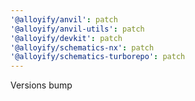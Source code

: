 ```yaml
---
'@alloyify/anvil': patch
'@alloyify/anvil-utils': patch
'@alloyify/devkit': patch
'@alloyify/schematics-nx': patch
'@alloyify/schematics-turborepo': patch
---
```


Versions bump
